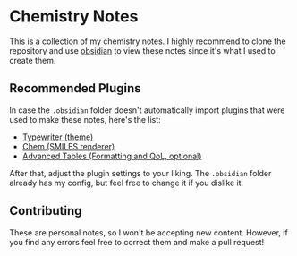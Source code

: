 # Chemistry Notes

This is a collection of my chemistry notes. I highly recommend to clone the repository and use [obsidian](https://obsidian.md) to view these notes since it's what I used to create them.

## Recommended Plugins

In case the `.obsidian` folder doesn't automatically import plugins that were used to make these notes, here's the list:

- [Typewriter (theme)](https://github.com/crashmoney/obsidian-typewriter)
- [Chem (SMILES renderer)](https://github.com/Acylation/obsidian-chem)
- [Advanced Tables (Formatting and QoL, optional)](https://github.com/tgrosinger/advanced-tables-obsidian)

After that, adjust the plugin settings to your liking. The `.obsidian` folder already has my config, but feel free to change it if you dislike it.

## Contributing

These are personal notes, so I won't be accepting new content. However, if you find any errors feel free to correct them and make a pull request!
